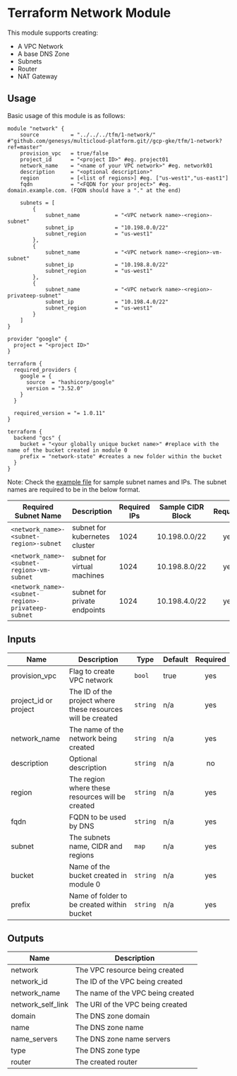 # Terraform Network Module

This module supports creating:

- A VPC Network
- A base DNS Zone
- Subnets
- Router
- NAT Gateway


## Usage

Basic usage of this module is as follows: 

```hcl
module "network" {
    source          = "../../../tfm/1-network/" #"github.com/genesys/multicloud-platform.git//gcp-gke/tfm/1-network?ref=master"
    provision_vpc   = true/false
    project_id      = "<project ID>" #eg. project01
    network_name    = "<name of your VPC network>" #eg. network01
    description     = "<optional description>"
    region          = [<list of regions>] #eg. ["us-west1","us-east1"]
    fqdn            = "<FQDN for your project>" #eg. domain.example.com. (FQDN should have a "." at the end)

    subnets = [
        {
            subnet_name           = "<VPC network name>-<region>-subnet"
            subnet_ip             = "10.198.0.0/22"
            subnet_region         = "us-west1"
        },
        {
            subnet_name           = "<VPC network name>-<region>-vm-subnet"
            subnet_ip             = "10.198.8.0/22"
            subnet_region         = "us-west1"
        },
        {
            subnet_name           = "<VPC network name>-<region>-privateep-subnet"
            subnet_ip             = "10.198.4.0/22"
            subnet_region         = "us-west1"
        }
    ]
}

provider "google" {
  project = "<project ID>"
}

terraform {
  required_providers {
    google = {
      source  = "hashicorp/google"
      version = "3.52.0"
    }
  }

  required_version = "= 1.0.11"
}

terraform {
  backend "gcs" {
    bucket = "<your globally unique bucket name>" #replace with the name of the bucket created in module 0
    prefix = "network-state" #creates a new folder within the bucket
  }
}
```
Note: Check the [example file](../../terraform/global/1-network/main.tf) for sample subnet names and IPs. The subnet names are required to be in the below format.

| Required Subnet Name | Description | Required IPs | Sample CIDR Block | Required |
|------|-------------|------|---------|:--------:|
| `<network_name>-<subnet-region>-subnet` | subnet for kubernetes cluster | 1024 | 10.198.0.0/22 | yes |
| `<network_name>-<subnet-region>-vm-subnet` | subnet for virtual machines | 1024 | 10.198.8.0/22 | yes |
| `<network_name>-<subnet-region>-privateep-subnet` | subnet for private endpoints | 1024 | 10.198.4.0/22 | yes |


<!-- BEGINNING OF PRE-COMMIT-TERRAFORM DOCS HOOK -->
## Inputs

| Name | Description | Type | Default | Required |
|------|-------------|------|---------|:--------:|
| provision\_vpc | Flag to create VPC network | `bool` | true | yes |
| project\_id or project | The ID of the project where these resources will be created | `string` | n/a | yes |
| network\_name | The name of the network being created | `string` | n/a | yes |
| description| Optional description | `string` | n/a | no |
| region | The region where these resources will be created | `string` | n/a | yes |
| fqdn | FQDN to be used by DNS | `string` | n/a | yes |
| subnet | The subnets name, CIDR and regions | `map` | n/a | yes |
| bucket | Name of the bucket created in module 0 | `string` | n/a | yes |
| prefix | Name of folder to be created within bucket | `string` | n/a | yes |



## Outputs

| Name | Description |
|------|-------------|
| network | The VPC resource being created |
| network\_id | The ID of the VPC being created |
| network\_name | The name of the VPC being created |
| network\_self\_link | The URI of the VPC being created |
| domain | The DNS zone domain |
| name | The DNS zone name |
| name\_servers | The DNS zone name servers |
| type | The DNS zone type |
| router | The created router |

<!-- END OF PRE-COMMIT-TERRAFORM DOCS HOOK -->
